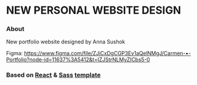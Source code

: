 # NEW PERSONAL WEBSITE DESIGN

### About

New portfolio website designed by Anna Sushok

Figma: https://www.figma.com/file/ZJiCxDgCGP3Ev1aQelNMgJ/Carmen-•-Portfolio?node-id=11637%3A5412&t=IZJStrNLMyZICbs5-0

### Based on [React](https://reactjs.org/) & [Sass](https://sass-lang.com/) [template](https://github.com/cgbl-90/my-react-template)
